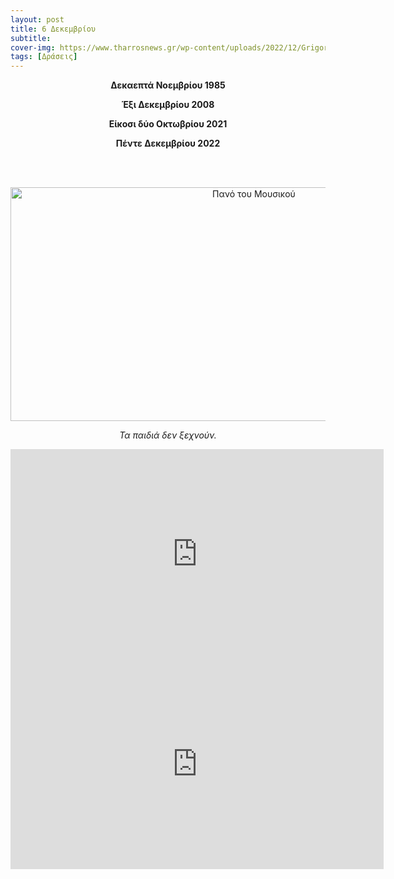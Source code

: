 ```yaml
---
layout: post
title: 6 Δεκεμβρίου 
subtitle: 
cover-img: https://www.tharrosnews.gr/wp-content/uploads/2022/12/Grigoropoulos1-601x402-1.jpg
tags: [Δράσεις]
---
```

<div class="img-with-text">
<p style="text-align:center;"><strong>Δεκαεπτά Νοεμβρίου 1985</strong>
<p style="text-align:center;"><strong>Έξι Δεκεμβρίου 2008</strong>
<p style="text-align:center;"><strong>Είκοσι δύο Οκτωβρίου 2021</strong></p>
<p style="text-align:center;"><strong>Πέντε Δεκεμβρίου 2022</strong></p> <br><br>

<div class="img-with-text">
<p style="text-align:center;">
<img src="https://sgmsc.github.io/site/assets/img/Grig.webp" alt="Πανό του Μουσικού" style="width:763px;height:374px;"></p>
<p style="text-align:center;"> <em> Τα παιδιά δεν ξεχνούν. </em> </p>
</div>


<iframe width="597" height="336" src="https://www.youtube.com/embed/rJiOacPFOjA" title="Κοινοί Θνητοί | Αφιερωμένο" frameborder="0" allow="accelerometer; autoplay; clipboard-write; encrypted-media; gyroscope; picture-in-picture" allowfullscreen></iframe><br>


<iframe width="597" height="336" src="https://www.youtube.com/embed/GrWYXNGXGIo" title="Ο καθηγητής του Αλέξανδρου Γρηγορόπουλου μιλά για τη δολοφονία του μαθητή του" frameborder="0" allow="accelerometer; autoplay; clipboard-write; encrypted-media; gyroscope; picture-in-picture" allowfullscreen></iframe>

